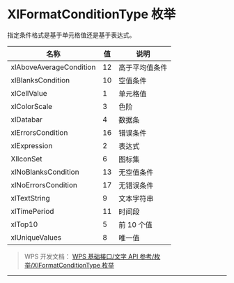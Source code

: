 # XlFormatConditionType 枚举

指定条件格式是基于单元格值还是基于表达式。

| 名称                    | 值  | 说明           |
|-------------------------|-----|----------------|
| xlAboveAverageCondition | 12  | 高于平均值条件 |
| xlBlanksCondition       | 10  | 空值条件       |
| xlCellValue             | 1   | 单元格值       |
| xlColorScale            | 3   | 色阶           |
| xlDatabar               | 4   | 数据条         |
| xlErrorsCondition       | 16  | 错误条件       |
| xlExpression            | 2   | 表达式         |
| XlIconSet               | 6   | 图标集         |
| xlNoBlanksCondition     | 13  | 无空值条件     |
| xlNoErrorsCondition     | 17  | 无错误条件     |
| xlTextString            | 9   | 文本字符串     |
| xlTimePeriod            | 11  | 时间段         |
| xlTop10                 | 5   | 前 10 个值     |
| xlUniqueValues          | 8   | 唯一值         |

> WPS 开发文档： [WPS 基础接口/文字 API 参考/枚举/XlFormatConditionType 枚举](https://qn.cache.wpscdn.cn/encs/doc/office_v19/topics/WPS%20%E5%9F%BA%E7%A1%80%E6%8E%A5%E5%8F%A3/%E6%96%87%E5%AD%97%20API%20%E5%8F%82%E8%80%83/%E6%9E%9A%E4%B8%BE/XlFormatConditionType%20%E6%9E%9A%E4%B8%BE.html)

------------------------------------------------------------------------
